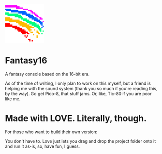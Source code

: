 ![alt text](https://github.com/Charbomber/Fantasy16/blob/main/fantasy16/github/LogoBig.png?raw=true)

# Fantasy16
A fantasy console based on the 16-bit era.

As of the time of writing, I only plan to work on this myself, but a friend is helping me with the sound system (thank you so much if you're reading this, by the way).
Go get Pico-8, that stuff jams. Or, like, Tic-80 if you are poor like me.



# Made with LOVE. Literally, though.

For those who want to build their own version:

You don't have to. Love just lets you drag and drop the project folder onto it and run it as-is, so, have fun, I guess.
